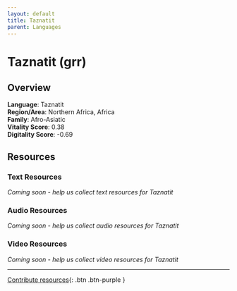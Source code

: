 ```yaml
---
layout: default
title: Taznatit
parent: Languages
---
```


# Taznatit (grr)

## Overview

**Language**: Taznatit  
**Region/Area**: Northern Africa, Africa  
**Family**: Afro-Asiatic  
**Vitality Score**: 0.38  
**Digitality Score**: -0.69  

## Resources

### Text Resources
*Coming soon - help us collect text resources for Taznatit*

### Audio Resources
*Coming soon - help us collect audio resources for Taznatit*

### Video Resources
*Coming soon - help us collect video resources for Taznatit*

---

[Contribute resources](https://fairtrain.github.io/){: .btn .btn-purple }
